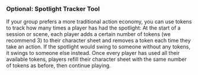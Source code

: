 ### Optional: Spotlight Tracker Tool

If your group prefers a more traditional action economy, you can use tokens to track how many times a player has had the spotlight: At the start of a session or scene, each player adds a certain number of tokens (we recommend 3) to their character sheet and removes a token each time they take an action. If the spotlight would swing to someone without any tokens, it swings to someone else instead. Once every player has used all their available tokens, players refill their character sheet with the same number of tokens as before, then continue playing.
